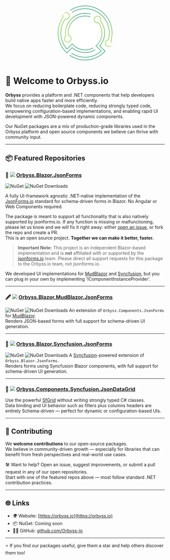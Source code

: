 <p align="center">
  <img src="../orbyss-appicon-white.svg" alt="Orbyss Logo" width="180" style="border-radius: 50%;">
</p>

# 👋 Welcome to Orbyss.io

**Orbyss** provides a platform and .NET components that help developers build native apps faster and more efficiently.  
We focus on reducing boilerplate code, reducing strongly typed code, empowering configuration-based implementations, and enabling rapid UI development with JSON-powered dynamic components.

Our NuGet packages are a mix of production-grade libraries used in the Orbyss platform and open source components we believe can thrive with community input.  

---

## 📦 Featured Repositories

### 🧾 <img src="https://tse2.mm.bing.net/th/id/OIP.KckXqAg1RkJOIfiK0cJqfwHaHa?pid=Api" width="24" /> [Orbyss.Blazor.JsonForms](https://github.com/Orbyss-io/Orbyss.Blazor.JsonForms)
![NuGet](https://img.shields.io/nuget/v/Orbyss.Blazor.JsonForms)
![NuGet Downloads](https://img.shields.io/nuget/dt/Orbyss.Blazor.JsonForms)

A fully UI-framework agnostic .NET-native implementation of the [JsonForms.io](https://jsonforms.io) standard for schema-driven forms in Blazor. No Angular or Web Components required.

The package is meant to support all functionality that is also natively supported by jsonforms.io. If any function is missing or malfunctioning, please let us know and we will fix it right away: either [open an issue](https://github.com/orbyss-io/Orbyss.Blazor.JsonForms/issues), or fork the repo and create a PR.  
This is an open source project. **Together we can make it better, faster.**

> **Important Note:** This project is an independent Blazor-based implementation and is **not** affiliated with or supported by the [jsonforms.io](https://jsonforms.io/) team. Please direct all support requests for this package to the Orbyss.io team, not jsonforms.io.

We developed UI implementations for [MudBlazor](https://mudblazor.com) and [Syncfusion](https://www.syncfusion.com/), but you can plug in your own by implementing 'IComponentInstanceProvider'.

---

### 🖋️ <img src="https://tse3.mm.bing.net/th/id/OIP.4bhPD9HHPja01avpSK1ecAHaHa?w=474&h=474&c=7" width="24" />  [Orbyss.Blazor.MudBlazor.JsonForms](https://github.com/Orbyss-io/Orbyss.Blazor.MudBlazor.JsonForms)
![NuGet](https://img.shields.io/nuget/v/Orbyss.Blazor.MudBlazor.JsonForms)
![NuGet Downloads](https://img.shields.io/nuget/dt/Orbyss.Blazor.MudBlazor.JsonForms)
An extension of `Orbyss.Components.JsonForms` for [MudBlazor](https://mudblazor.com).  
Renders JSON-based forms with full support for schema-driven UI generation.

---

### 🧾 <img src="https://tse1.mm.bing.net/th/id/OIP.Dj2CTZvhjHHg3iTNsKGdHwHaHa?r=0&pid=Api" width="24" />  [Orbyss.Blazor.Syncfusion.JsonForms](https://github.com/Orbyss-io/Orbyss.Blazor.Syncfusion.JsonForms)
![NuGet](https://img.shields.io/nuget/v/Orbyss.Blazor.Syncfusion.JsonForms)
![NuGet Downloads](https://img.shields.io/nuget/dt/Orbyss.Blazor.Syncfusion.JsonForms)
A [Syncfusion](https://www.syncfusion.com/)-powered extension of `Orbyss.Blazor.JsonForms`.  
Renders forms using Syncfusion Blazor components, with full support for schema-driven UI generation.

---

### 🧮 <img src="https://tse1.mm.bing.net/th/id/OIP.Dj2CTZvhjHHg3iTNsKGdHwHaHa?r=0&pid=Api" width="24" />  [Orbyss.Components.Syncfusion.JsonDataGrid](https://github.com/Orbyss-io/Orbyss.Components.Syncfusion.JsonDataGrid)
Use the powerful [SfGrid](https://blazor.syncfusion.com/documentation/datagrid/getting-started) without writing strongly typed C# classes.  
Data binding and UI behavior such as filters plus columns headers are entirely Schema-driven — perfect for dynamic or configuration-based UIs.

---

## 🤝 Contributing

We **welcome contributions** to our open-source packages.  
We believe in community-driven growth — especially for libraries that can benefit from fresh perspectives and real-world use cases.

🛠 Want to help? Open an issue, suggest improvements, or submit a pull request in any of our open repositories.  
Start with one of the featured repos above — most follow standard .NET contribution practices.

---

## 🌐 Links

- 🌍 Website: [https://orbyss.io](https://orbyss.io)
- 📦 NuGet: Coming soon
- 🧑‍💻 GitHub: [github.com/Orbyss-io](https://github.com/Orbyss-io)

---

⭐️ If you find our packages useful, give them a star and help others discover them too!
